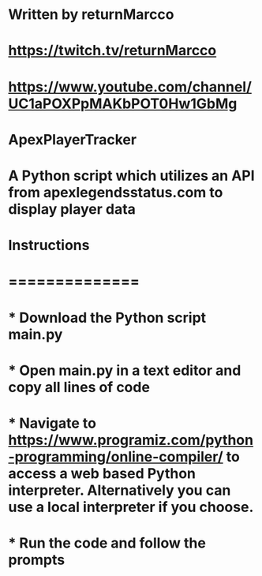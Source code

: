 # Written by returnMarcco
# https://twitch.tv/returnMarcco
# https://www.youtube.com/channel/UC1aPOXPpMAKbPOT0Hw1GbMg

# ApexPlayerTracker
# A Python script which utilizes an API from apexlegendsstatus.com to display player data

# Instructions
# ==============

# * Download the Python script main.py
# * Open main.py in a text editor and copy all lines of code
# * Navigate to https://www.programiz.com/python-programming/online-compiler/ to access a web based Python interpreter. Alternatively you can use a local interpreter if  you choose.
# * Run the code and follow the prompts

